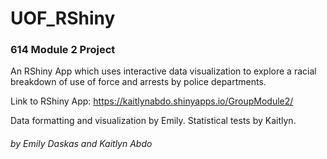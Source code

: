 # UOF_RShiny

### 614 Module 2 Project

An RShiny App which uses interactive data visualization to explore a racial breakdown of use of force and arrests by police departments.

Link to RShiny App:
https://kaitlynabdo.shinyapps.io/GroupModule2/ 

Data formatting and visualization by Emily.
Statistical tests by Kaitlyn.



###### by Emily Daskas and Kaitlyn Abdo
